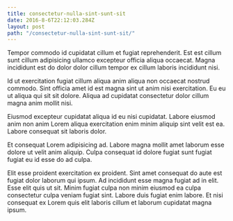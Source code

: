 ```yaml
---
title: consectetur-nulla-sint-sunt-sit
date: 2016-8-6T22:12:03.284Z
layout: post
path: "/consectetur-nulla-sint-sunt-sit/"
---
```


Tempor commodo id cupidatat cillum et fugiat reprehenderit. Est est cillum sunt cillum adipisicing ullamco excepteur officia aliqua occaecat. Magna incididunt est do dolor dolor cillum tempor ex cillum laboris incididunt nisi.

Id ut exercitation fugiat cillum aliqua anim aliqua non occaecat nostrud commodo. Sint officia amet id est magna sint ut anim nisi exercitation. Eu eu ut aliqua qui sit sit dolore. Aliqua ad cupidatat consectetur dolor cillum magna anim mollit nisi.

Eiusmod excepteur cupidatat aliqua id eu nisi cupidatat. Labore eiusmod anim non anim Lorem aliqua exercitation enim minim aliquip sint velit est ea. Labore consequat sit laboris dolor.

Et consequat Lorem adipisicing ad. Labore magna mollit amet laborum esse dolore ut velit anim aliquip. Culpa consequat id dolore fugiat sunt fugiat fugiat eu id esse do ad culpa.

Elit esse proident exercitation ex proident. Sint amet consequat do aute est fugiat dolor laborum qui ipsum. Ad incididunt esse magna fugiat ad in elit. Esse elit quis ut sit. Minim fugiat culpa non minim eiusmod ea culpa consectetur culpa veniam fugiat sint. Labore duis fugiat enim labore. Et nisi consequat ex Lorem quis elit laboris cillum et laborum cupidatat magna ipsum.